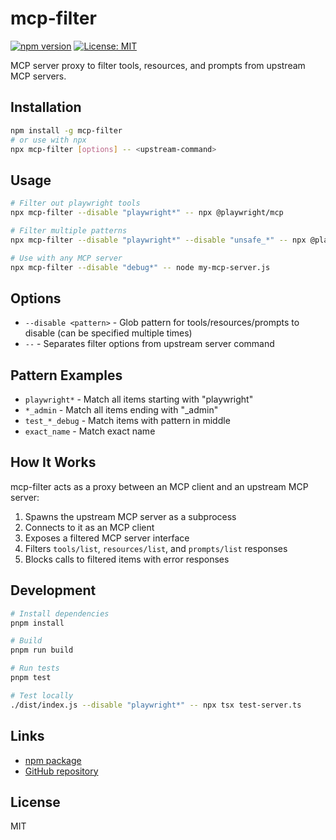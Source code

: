 # mcp-filter

[![npm version](https://badge.fury.io/js/mcp-filter.svg)](https://www.npmjs.com/package/mcp-filter)
[![License: MIT](https://img.shields.io/badge/License-MIT-yellow.svg)](https://opensource.org/licenses/MIT)

MCP server proxy to filter tools, resources, and prompts from upstream MCP servers.

## Installation

```bash
npm install -g mcp-filter
# or use with npx
npx mcp-filter [options] -- <upstream-command>
```

## Usage

```bash
# Filter out playwright tools
npx mcp-filter --disable "playwright*" -- npx @playwright/mcp

# Filter multiple patterns
npx mcp-filter --disable "playwright*" --disable "unsafe_*" -- npx @playwright/mcp

# Use with any MCP server
npx mcp-filter --disable "debug*" -- node my-mcp-server.js
```

## Options

- `--disable <pattern>` - Glob pattern for tools/resources/prompts to disable (can be specified multiple times)
- `--` - Separates filter options from upstream server command

## Pattern Examples

- `playwright*` - Match all items starting with "playwright"
- `*_admin` - Match all items ending with "_admin"
- `test_*_debug` - Match items with pattern in middle
- `exact_name` - Match exact name

## How It Works

mcp-filter acts as a proxy between an MCP client and an upstream MCP server:

1. Spawns the upstream MCP server as a subprocess
2. Connects to it as an MCP client
3. Exposes a filtered MCP server interface
4. Filters `tools/list`, `resources/list`, and `prompts/list` responses
5. Blocks calls to filtered items with error responses

## Development

```bash
# Install dependencies
pnpm install

# Build
pnpm run build

# Run tests
pnpm test

# Test locally
./dist/index.js --disable "playwright*" -- npx tsx test-server.ts
```

## Links

- [npm package](https://www.npmjs.com/package/mcp-filter)
- [GitHub repository](https://github.com/baranovxyz/mcp-filter)

## License

MIT
